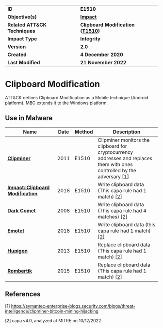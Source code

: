 <table>
<tr>
<td><b>ID</b></td>
<td><b>E1510</b></td>
</tr>
<tr>
<td><b>Objective(s)</b></td>
<td><b><a href="../impact">Impact</a></b></td>
</tr>
<tr>
<td><b>Related ATT&CK Techniques</b></td>
<td><b>Clipboard Modification (<a href="https://attack.mitre.org/techniques/T1510/">T1510</a>)</b></td>
</tr>
<tr>
<td><b>Impact Type</b></td>
<td><b>Integrity</b></td>
</tr>
<tr>
<td><b>Version</b></td>
<td><b>2.0</b></td>
</tr>
<tr>
<td><b>Created</b></td>
<td><b>4 December 2020</b></td>
</tr>
<tr>
<td><b>Last Modified</b></td>
<td><b>21 November 2022</b></td>
</tr>
</table>


# Clipboard Modification

ATT&CK defines Clipboard Modification as a Mobile technique (Android platform). MBC extends it to the Windows platform. 

## Use in Malware

|Name|Date|Method|Description|
|---|---|---|---|
|[**Clipminer**](../xample-malware/clipminer.md)|2011|E1510|Clipminer monitors the clipboard for cryptocurrency addresses and replaces them with ones controlled by the adversary [[1]](#1)|
|[**Impact::Clipboard Modification**](./test_malware.md)|2018|E1510|Write clipboard data (This capa rule had 1 match) [[2]](#2)|
|[**Dark Comet**](../xample-malware/dark-comet.md)|2008|E1510|Write clipboard data (This capa rule had 4 matches) [[2]](#2)|
|[**Emotet**](../xample-malware/emotet.md)|2018|E1510|Write clipboard data (this capa rule had 1 match) [[2]](#2)|
|[**Hupigon**](../xample-malware/hupigon.md)|2013|E1510|Replace clipboard data (This capa rule had 1 match) [[2]](#2)|
|[**Rombertik**](../xample-malware/rombertik.md)|2015|E1510|Replace clipboard data (This capa rule had 1 match) [[2]](#2)|

## References

<a name="1">[1]</a> https://symantec-enterprise-blogs.security.com/blogs/threat-intelligence/clipminer-bitcoin-mining-hijacking

<a name="2">[2]</a> capa v4.0, analyzed at MITRE on 10/12/2022

